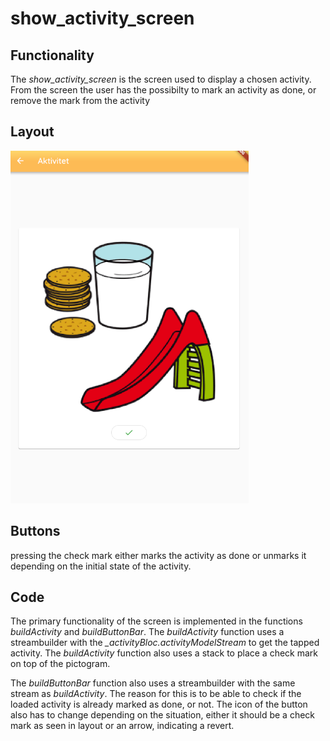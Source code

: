 # show_activity_screen

## Functionality
The *show_activity_screen* is the screen used to display a chosen activity. From the screen the user has the possibilty to mark an activity as done, or remove the mark from the activity

## Layout
![Screen used to show an activity](../pictures/show_activity_screen.png)


## Buttons
pressing the check mark either marks the activity as done or unmarks it depending on the initial state of the activity.

## Code
The primary functionality of the screen is implemented in the functions *buildActivity* and *buildButtonBar*. The *buildActivity* function uses a streambuilder with the *_activityBloc.activityModelStream* to get the tapped activity. The *buildActivity* function also uses a stack to place a check mark on top of the pictogram.

The *buildButtonBar* function also uses a streambuilder with the same stream as *buildActivity*. The reason for this is to be able to check if the loaded activity is already marked as done, or not. The icon of the button also has to change depending on the situation, either it should be a check mark as seen in layout or an arrow, indicating a revert. 


